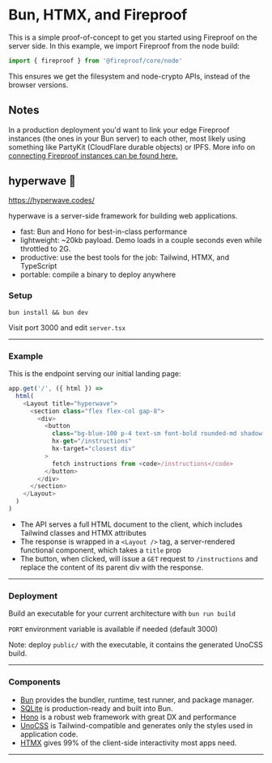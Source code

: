 # Bun, HTMX, and Fireproof

This is a simple proof-of-concept to get you started using Fireproof on the server side. In this example, we import Fireproof from the node build:

```ts
import { fireproof } from '@fireproof/core/node'
```

This ensures we get the filesystem and node-crypto APIs, instead of the browser versions.

## Notes

In a production deployment you'd want to link your edge Fireproof instances (the ones in your Bun server) to each other, most likely using something like PartyKit (CloudFlare durable objects) or IPFS. More info on [connecting Fireproof instances can be found here.](https://use-fireproof.com/docs/connect/)


## hyperwave 🌊

https://hyperwave.codes/

hyperwave is a server-side framework for building web applications.

- fast: Bun and Hono for best-in-class performance
- lightweight: ~20kb payload. Demo loads in a couple seconds even while throttled to 2G.
- productive: use the best tools for the job: Tailwind, HTMX, and TypeScript
- portable: compile a binary to deploy anywhere

### Setup

`bun install && bun dev`

Visit port 3000 and edit `server.tsx`

---

### Example

This is the endpoint serving our initial landing page:

```typescript
app.get('/', ({ html }) =>
  html(
    <Layout title="hyperwave">
      <section class="flex flex-col gap-8">
        <div>
          <button
            class="bg-blue-100 p-4 text-sm font-bold rounded-md shadow-sm"
            hx-get="/instructions"
            hx-target="closest div"
          >
            fetch instructions from <code>/instructions</code>
          </button>
        </div>
      </section>
    </Layout>
  )
)
```

- The API serves a full HTML document to the client, which includes Tailwind classes and HTMX attributes
- The response is wrapped in a `<Layout />` tag, a server-rendered functional component, which takes a `title` prop
- The button, when clicked, will issue a `GET` request to `/instructions` and replace the content of its parent div with the response.

---

### Deployment

Build an executable for your current architecture with `bun run build`

`PORT` environment variable is available if needed (default 3000)

Note: deploy `public/` with the executable, it contains the generated UnoCSS build.

---

### Components

- [Bun](https://bun.sh/) provides the bundler, runtime, test runner, and package manager.
- [SQLite](https://bun.sh/docs/api/sqlite) is production-ready and built into Bun.
- [Hono](https://hono.dev) is a robust web framework with great DX and performance
- [UnoCSS](https://unocss.dev/integrations/cli) is Tailwind-compatible and generates only the styles used in application code.
- [HTMX](https://htmx.org/reference/) gives 99% of the client-side interactivity most apps need.

---

